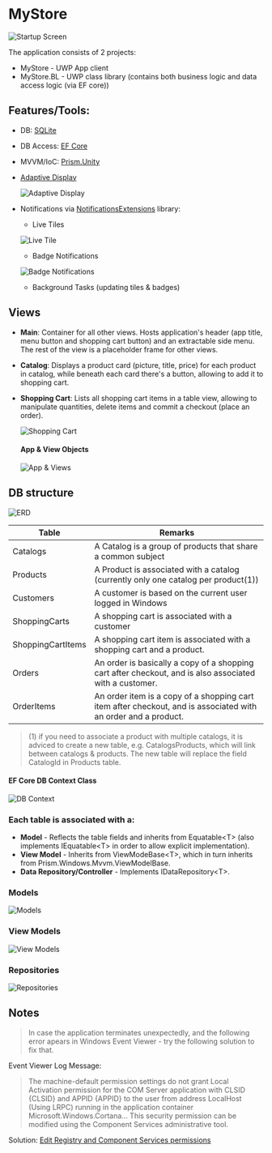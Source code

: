 # MyStore
![Startup Screen](https://github.com/PrisonerM13/MyStore/blob/master/gif/Start.gif "Startup Screen")

The application consists of 2 projects:
+ MyStore - UWP App client
+ MyStore.BL - UWP class library (contains both business logic and data access logic (via EF core))

## Features/Tools:
+ DB: [SQLite](https://www.sqlite.org/)
+ DB Access: [EF Core](https://www.nuget.org/packages/Microsoft.EntityFrameworkCore.Tools/)
+ MVVM/IoC: [Prism.Unity](https://www.nuget.org/packages/Prism.Unity/6.3.0)
+ [Adaptive Display](https://docs.microsoft.com/en-us/uwp/api/windows.ui.xaml.visualstatemanager)
		
	![Adaptive Display](https://github.com/PrisonerM13/MyStore/blob/master/gif/AdaptiveDisplay.gif "Adaptive Display")
+ Notifications via [NotificationsExtensions](https://www.nuget.org/packages/NotificationsExtensions.Win10/ "Notifications Extensions") library:
	- Live Tiles
		
	![Live Tile](https://github.com/PrisonerM13/MyStore/blob/master/gif/LiveTile.gif "Live Tile")
	- Badge Notifications
		
	![Badge Notifications](https://github.com/PrisonerM13/MyStore/blob/master/gif/Badges.gif "Badge Notifications")
	- Background Tasks (updating tiles & badges)

## Views
- **Main**: Container for all other views. Hosts application's header (app title, menu button and shopping cart button) and an extractable side menu. The rest of the view is a placeholder frame for other views.
- **Catalog**: Displays a product card (picture, title, price) for each product in catalog, while beneath each card there's a button, allowing to add it to shopping cart.
- **Shopping Cart**: Lists all shopping cart items in a table view, allowing to manipulate quantities, delete items and commit a checkout (place an order).
		
	![Shopping Cart](https://github.com/PrisonerM13/MyStore/blob/master/gif/ShoppingCart.gif "Shopping Cart")

	#### App & View Objects
	![App & Views](https://github.com/PrisonerM13/MyStore/blob/master/images/Views.png "App & Views")
		
## DB structure
![ERD](https://github.com/PrisonerM13/MyStore/blob/master/images/ERD.png "ERD")
		
| Table             | Remarks   
| ----------------- | ------------- 
| Catalogs          | A Catalog is a group of products that share a common subject
| Products          | A Product is associated with a catalog (currently only one catalog per product(1))
| Customers         | A customer is based on the current user logged in Windows
| ShoppingCarts     | A shopping cart is associated with a customer
| ShoppingCartItems | A shopping cart item is associated with a shopping cart and a product.
| Orders            | An order is basically a copy of a shopping cart after checkout, and is also associated with a customer.
| OrderItems        | An order item is a copy of a shopping cart item after checkout, and is associated with an order and a product.

> (1) if you need to associate a product with multiple catalogs, it is adviced to
> create a new table, e.g. CatalogsProducts, which will link between catalogs & products.
> The new table will replace the field CatalogId in Products table.
		
#### EF Core DB Context Class
![DB Context](https://github.com/PrisonerM13/MyStore/blob/master/images/DBContext.png "DB Context")

### Each table is associated with a:
- **Model** - Reflects the table fields and inherits from Equatable&lt;T&gt; (also implements IEquatable&lt;T&gt; in order to allow explicit implementation).
- **View Model** - Inherits from ViewModeBase&lt;T&gt;, which in turn inherits from Prism.Windows.Mvvm.ViewModelBase.
- **Data Repository/Controller** - Implements IDataRepository&lt;T&gt;.
		
### Models
![Models](https://github.com/PrisonerM13/MyStore/blob/master/images/Models.png "Models")

### View Models
![View Models](https://github.com/PrisonerM13/MyStore/blob/master/images/ViewModels.png "View Models")

### Repositories
![Repositories](https://github.com/PrisonerM13/MyStore/blob/master/images/Repositories.png "Repositories")

## Notes
> In case the application terminates unexpectedly, and the following error apears in Windows Event Viewer - 
> try the following solution to fix that.

Event Viewer Log Message:
> The machine-default permission settings do not grant Local Activation permission for the COM Server application 
> with CLSID {CLSID} and APPID {APPID} to the user from address LocalHost (Using LRPC) running in the application 
> container Microsoft.Windows.Cortana...
> This security permission can be modified using the Component Services administrative tool.

Solution: [Edit Registry and Component Services permissions](https://answers.microsoft.com/en-us/windows/forum/windows8_1-winapps/weather-application/e4630db3-50c2-4cc5-9813-f089494a1145?auth=1)
